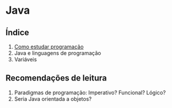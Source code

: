 Java
====

Índice
------

1. [Como estudar programação](01-how-to-study.md)
2. Java e linguagens de programação
3. Variáveis

Recomendações de leitura
------------------------

1. Paradigmas de programação: Imperativo? Funcional? Lógico?
2. Seria Java orientada a objetos?
